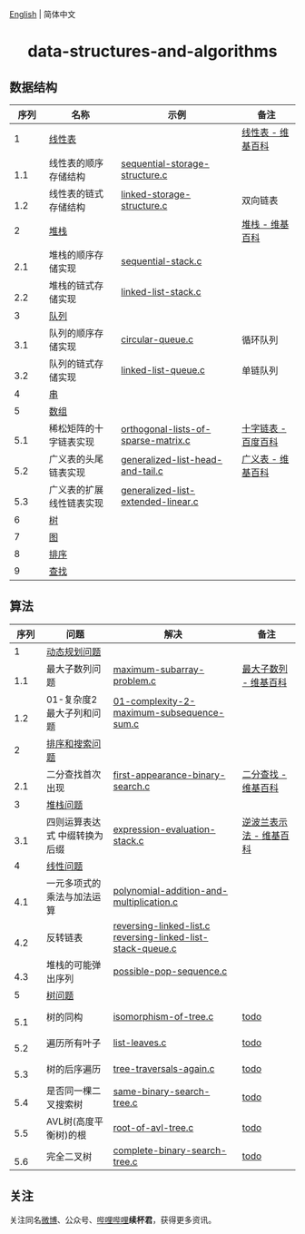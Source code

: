 [English](README.md) | 简体中文

<h1 align="center">data-structures-and-algorithms</h1>

## 数据结构

序列 | 名称 | 示例 | 备注
-- | -- | -- | --
1 | [线性表](https://github.com/xubeijun/data-structures-and-algorithms/tree/main/linear-list) |  | [线性表 - 维基百科](https://zh.wikipedia.org/wiki/%E7%BA%BF%E6%80%A7%E8%A1%A8)
　　1.1 | 线性表的顺序存储结构 | [sequential-storage-structure.c](https://github.com/xubeijun/data-structures-and-algorithms/blob/main/linear-list/sequential-storage-structure.c) | 
　　1.2 | 线性表的链式存储结构 | [linked-storage-structure.c](https://github.com/xubeijun/data-structures-and-algorithms/blob/main/linear-list/linked-storage-structure.c) | 双向链表
2 | [堆栈](https://github.com/xubeijun/data-structures-and-algorithms/tree/main/stack) |  | [堆栈 - 维基百科](https://zh.wikipedia.org/wiki/%E5%A0%86%E6%A0%88)
　　2.1 | 堆栈的顺序存储实现 | [sequential-stack.c](https://github.com/xubeijun/data-structures-and-algorithms/blob/main/stack/sequential-stack.c) | 
　　2.2 | 堆栈的链式存储实现 | [linked-list-stack.c](https://github.com/xubeijun/data-structures-and-algorithms/blob/main/stack/linked-list-stack.c) | 
3 | [队列](https://github.com/xubeijun/data-structures-and-algorithms/tree/main/queue) |  | 
　　3.1 | 队列的顺序存储实现 | [circular-queue.c](https://github.com/xubeijun/data-structures-and-algorithms/blob/main/queue/circular-queue.c) | 循环队列
　　3.2 | 队列的链式存储实现 | [linked-list-queue.c](https://github.com/xubeijun/data-structures-and-algorithms/blob/main/queue/linked-list-queue.c) | 单链队列
4 | [串](https://github.com/xubeijun/data-structures-and-algorithms/tree/main/string) |  | 
5 | [数组](https://github.com/xubeijun/data-structures-and-algorithms/tree/main/array) |  | 
　　5.1 | 稀松矩阵的十字链表实现 | [orthogonal-lists-of-sparse-matrix.c](https://github.com/xubeijun/data-structures-and-algorithms/blob/main/array/orthogonal-lists-of-sparse-matrix.c) | [十字链表 - 百度百科](https://baike.baidu.com/item/%E5%8D%81%E5%AD%97%E9%93%BE%E8%A1%A8)
　　5.2 | 广义表的头尾链表实现 | [generalized-list-head-and-tail.c](https://github.com/xubeijun/data-structures-and-algorithms/blob/main/array/generalized-list-head-and-tail.c) | [广义表 - 维基百科](https://zh.wikipedia.org/wiki/%E5%B9%BF%E4%B9%89%E8%A1%A8)
　　5.3 | 广义表的扩展线性链表实现 | [generalized-list-extended-linear.c](https://github.com/xubeijun/data-structures-and-algorithms/blob/main/array/generalized-list-extended-linear.c) | 
6 | [树](https://github.com/xubeijun/data-structures-and-algorithms/tree/main/tree) |  | 
7 | [图](https://github.com/xubeijun/data-structures-and-algorithms/tree/main/grabh) |  | 
8 | [排序](https://github.com/xubeijun/data-structures-and-algorithms/tree/main/sort) |  | 
9 | [查找](https://github.com/xubeijun/data-structures-and-algorithms/tree/main/search) |  | 


## 算法

序列 | 问题 | 解决 | 备注
-- | -- | -- | --
1 | [动态规划问题](https://github.com/xubeijun/data-structures-and-algorithms/tree/main/problems/dynamic-programming) |  | 
　　1.1 | 最大子数列问题 | [maximum-subarray-problem.c](https://github.com/xubeijun/data-structures-and-algorithms/tree/main/problems/dynamic-programming/maximum-subarray-problem.c) | [最大子数列 - 维基百科](https://en.wikipedia.org/wiki/Maximum_subarray_problem)
　　1.2 | 01-复杂度2 最大子列和问题 | [01-complexity-2-maximum-subsequence-sum.c](https://github.com/xubeijun/data-structures-and-algorithms/tree/main/problems/dynamic-programming/01-complexity-2-maximum-subsequence-sum.c) | 
2 | [排序和搜索问题](https://github.com/xubeijun/data-structures-and-algorithms/tree/main/problems/sort-and-search) |  | 
　　2.1 | 二分查找首次出现 | [first-appearance-binary-search.c](https://github.com/xubeijun/data-structures-and-algorithms/tree/main/problems/sort-and-search/first-appearance-binary-search.c) | [二分查找 - 维基百科](https://en.wikipedia.org/wiki/Binary_search_algorithm)
3 | [堆栈问题](https://github.com/xubeijun/data-structures-and-algorithms/tree/main/problems/stack) |  | 
　　3.1 | 四则运算表达式 中缀转换为后缀 | [expression-evaluation-stack.c](https://github.com/xubeijun/data-structures-and-algorithms/tree/main/problems/stack/expression-evaluation-stack.c) | [逆波兰表示法 - 维基百科](https://en.wikipedia.org/wiki/Reverse_Polish_notation)
4 | [线性问题](https://github.com/xubeijun/data-structures-and-algorithms/tree/main/problems/stack) |  | 
　　4.1 | 一元多项式的乘法与加法运算 | [polynomial-addition-and-multiplication.c](https://github.com/xubeijun/data-structures-and-algorithms/tree/main/problems/linear-list/polynomial-addition-and-multiplication.c) | 
　　4.2 | 反转链表 | [reversing-linked-list.c](https://github.com/xubeijun/data-structures-and-algorithms/tree/main/problems/linear-list/reversing-linked-list.c) <br> [reversing-linked-list-stack-queue.c](https://github.com/xubeijun/data-structures-and-algorithms/tree/main/problems/linear-list/reversing-linked-list-stack-queue.c) | 
　　4.3 | 堆栈的可能弹出序列 | [possible-pop-sequence.c](https://github.com/xubeijun/data-structures-and-algorithms/tree/main/problems/linear-list/possible-pop-sequence.c) | 
5 | [树问题](https://github.com/xubeijun/data-structures-and-algorithms/tree/main/problems/tree) |  | 
　　5.1 | 树的同构 | [isomorphism-of-tree.c](https://github.com/xubeijun/data-structures-and-algorithms/tree/main/problems/tree/isomorphism-of-tree.c) | [todo](isomorphism-of-tree.c)
　　5.2 | 遍历所有叶子 | [list-leaves.c](https://github.com/xubeijun/data-structures-and-algorithms/tree/main/problems/tree/list-leaves.c) | [todo](list-leaves.c)
　　5.3 | 树的后序遍历 | [tree-traversals-again.c](https://github.com/xubeijun/data-structures-and-algorithms/tree/main/problems/tree/tree-traversals-again.c) | [todo](tree-traversals-again.c)
　　5.4 | 是否同一棵二叉搜索树 | [same-binary-search-tree.c](https://github.com/xubeijun/data-structures-and-algorithms/tree/main/problems/tree/same-binary-search-tree.c) | [todo](same-binary-search-tree.c)
　　5.5 | AVL树(高度平衡树)的根 | [root-of-avl-tree.c](https://github.com/xubeijun/data-structures-and-algorithms/tree/main/problems/tree/root-of-avl-tree.c) | [todo](root-of-avl-tree.c)
　　5.6 | 完全二叉树 | [complete-binary-search-tree.c](https://github.com/xubeijun/data-structures-and-algorithms/tree/main/problems/tree/complete-binary-search-tree.c) | [todo](complete-binary-search-tree.c)


## 关注
关注同名[微博](https://weibo.com/xubeijun)、公众号、[哔哩哔哩](https://space.bilibili.com/490987374/)**续杯君**，获得更多资讯。
